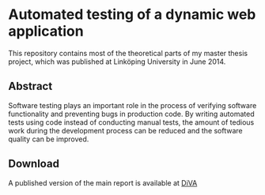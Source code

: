 # Automated testing of a dynamic web application
This repository contains most of the theoretical parts of my master thesis project, which was published at Linköping University in June 2014.

## Abstract
Software testing plays an important role in the process of verifying software functionality and preventing bugs in production code. By writing automated tests using code instead of conducting manual tests, the amount of tedious work during the development process can be reduced and the software quality can be improved.

## Download
A published version of the main report is available at [DiVA](http://liu.diva-portal.org/smash/record.jsf?pid=diva2:727200)
